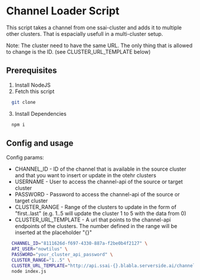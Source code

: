 # Channel Loader Script

This script takes a channel from one ssai-cluster and adds it to multiple other clusters. That is espacially usefull in a multi-cluster setup.

Note: The cluster need to have the same URL. The only thing that is allowed to change is the ID. (see CLUSTER_URL_TEMPLATE below)

## Prerequisites

1. Install NodeJS
2. Fetch this script

```bash
  git clone 
```

3. Install Dependencies

```bash
  npm i
```

## Config and usage

Config params:

- CHANNEL_ID - ID of the channel that is available in the source cluster and that you want to insert or update in the otehr clusters
- USERNAME - User to access the channel-api of the source or target cluster
- PASSWORD - Password to access the channel-api of the source or target cluster
- CLUSTER_RANGE - Range of the clusters to update in the form of "first..last" (e.g. 1..5 will update the cluster 1 to 5 with the data from 0)
- CLUSTER_URL_TEMPLATE - A url that points to the channel-api endpoints of the clusters. The number defined in the range will be inserted at the placeholder "{}"

```bash
  CHANNEL_ID="8111626d-f697-4330-887a-f2be0b4f2127" \
  API_USER="nowtilus" \
  PASSWORD="your_cluster_api_password" \
  CLUSTER_RANGE="1..5" \
  CLUSTER_URL_TEMPLATE="http://api.ssai-{}.blabla.serverside.ai/channel-api/api/v1/channels" \
  node index.js
```
